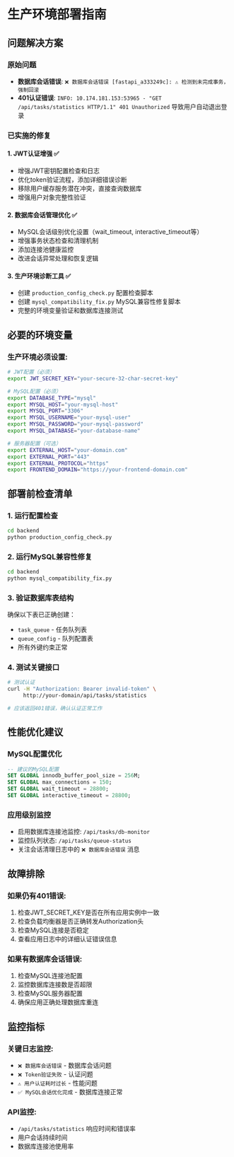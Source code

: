 # 生产环境部署指南

## 问题解决方案

### 原始问题
- **数据库会话错误**: `❌ 数据库会话错误 [fastapi_a333249c]: ⚠️ 检测到未完成事务，强制回滚`
- **401认证错误**: `INFO: 10.174.181.153:53965 - "GET /api/tasks/statistics HTTP/1.1" 401 Unauthorized` 导致用户自动退出登录

### 已实施的修复

#### 1. JWT认证增强 ✅
- 增强JWT密钥配置检查和日志
- 优化token验证流程，添加详细错误诊断
- 移除用户缓存服务潜在冲突，直接查询数据库
- 增强用户对象完整性验证

#### 2. 数据库会话管理优化 ✅ 
- MySQL会话级别优化设置（wait_timeout, interactive_timeout等）
- 增强事务状态检查和清理机制
- 添加连接池健康监控
- 改进会话异常处理和恢复逻辑

#### 3. 生产环境诊断工具 ✅
- 创建 `production_config_check.py` 配置检查脚本
- 创建 `mysql_compatibility_fix.py` MySQL兼容性修复脚本
- 完整的环境变量验证和数据库连接测试

## 必要的环境变量

### 生产环境必须设置:
```bash
# JWT配置（必须）
export JWT_SECRET_KEY="your-secure-32-char-secret-key"

# MySQL配置（必须）
export DATABASE_TYPE="mysql"
export MYSQL_HOST="your-mysql-host"
export MYSQL_PORT="3306"  
export MYSQL_USERNAME="your-mysql-user"
export MYSQL_PASSWORD="your-mysql-password"
export MYSQL_DATABASE="your-database-name"

# 服务器配置（可选）
export EXTERNAL_HOST="your-domain.com"
export EXTERNAL_PORT="443"
export EXTERNAL_PROTOCOL="https"
export FRONTEND_DOMAIN="https://your-frontend-domain.com"
```

## 部署前检查清单

### 1. 运行配置检查
```bash
cd backend
python production_config_check.py
```

### 2. 运行MySQL兼容性修复
```bash
cd backend  
python mysql_compatibility_fix.py
```

### 3. 验证数据库表结构
确保以下表已正确创建：
- `task_queue` - 任务队列表
- `queue_config` - 队列配置表
- 所有外键约束正常

### 4. 测试关键接口
```bash
# 测试认证
curl -H "Authorization: Bearer invalid-token" \
     http://your-domain/api/tasks/statistics

# 应该返回401错误，确认认证正常工作
```

## 性能优化建议

### MySQL配置优化
```sql
-- 建议的MySQL配置
SET GLOBAL innodb_buffer_pool_size = 256M;
SET GLOBAL max_connections = 150;
SET GLOBAL wait_timeout = 28800;
SET GLOBAL interactive_timeout = 28800;
```

### 应用级别监控
- 启用数据库连接池监控: `/api/tasks/db-monitor`
- 监控队列状态: `/api/tasks/queue-status`
- 关注会话清理日志中的 `❌ 数据库会话错误` 消息

## 故障排除

### 如果仍有401错误:
1. 检查JWT_SECRET_KEY是否在所有应用实例中一致
2. 检查负载均衡器是否正确转发Authorization头
3. 检查MySQL连接是否稳定
4. 查看应用日志中的详细认证错误信息

### 如果有数据库会话错误:
1. 检查MySQL连接池配置
2. 监控数据库连接数是否超限
3. 检查MySQL服务器配置
4. 确保应用正确处理数据库重连

## 监控指标

### 关键日志监控:
- `❌ 数据库会话错误` - 数据库会话问题
- `❌ Token验证失败` - 认证问题  
- `⚠️ 用户认证耗时过长` - 性能问题
- `✅ MySQL会话优化完成` - 数据库连接正常

### API监控:
- `/api/tasks/statistics` 响应时间和错误率
- 用户会话持续时间
- 数据库连接池使用率